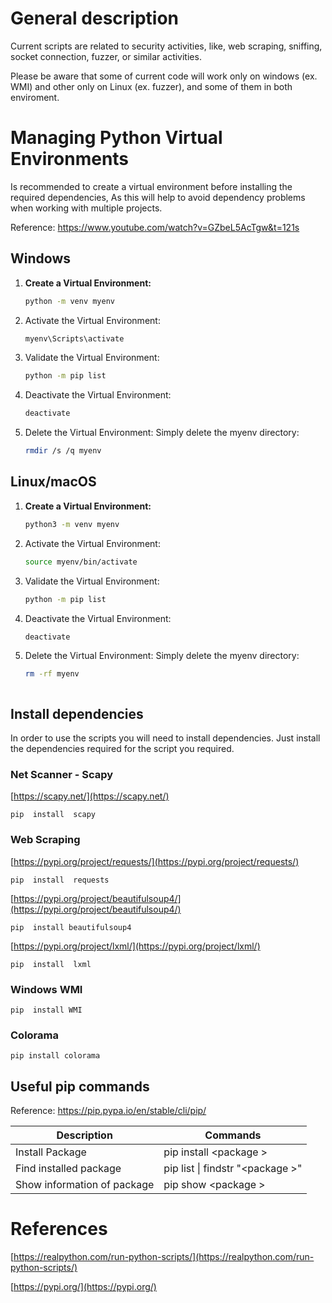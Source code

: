 # General description
Current scripts are related to security activities, like, web scraping, sniffing, socket connection, fuzzer, or similar activities.

Please be aware that some of current code will work only on windows (ex. WMI) and other only on Linux (ex. fuzzer), and some of them in both enviroment.

# Managing Python Virtual Environments

Is recommended to create a virtual environment before installing the required dependencies, As this will help to avoid dependency problems when working with multiple projects.

Reference: https://www.youtube.com/watch?v=GZbeL5AcTgw&t=121s


## Windows

1. **Create a Virtual Environment:**
   ```sh
   python -m venv myenv

2. Activate the Virtual Environment:
    ```sh
    myenv\Scripts\activate

3. Validate the Virtual Environment:

    ```sh
    python -m pip list

4. Deactivate the Virtual Environment:

    ```sh
    deactivate


5. Delete the Virtual Environment: Simply delete the myenv directory:

    ```sh
    rmdir /s /q myenv


## Linux/macOS

1. **Create a Virtual Environment:**
   ```sh
   python3 -m venv myenv


2. Activate the Virtual Environment:
    ```sh
    source myenv/bin/activate


3. Validate the Virtual Environment:

    ```sh
    python -m pip list

4. Deactivate the Virtual Environment:

    ```sh
    deactivate


5. Delete the Virtual Environment: Simply delete the myenv directory:

    ```sh
    rm -rf myenv



## Install dependencies
In order to use the scripts you will need to install dependencies. Just install the dependencies required for the script you required.

### Net Scanner - Scapy
[https://scapy.net/](https://scapy.net/)
    
    pip  install  scapy

### Web Scraping

[https://pypi.org/project/requests/](https://pypi.org/project/requests/)
    
    pip  install  requests

[https://pypi.org/project/beautifulsoup4/](https://pypi.org/project/beautifulsoup4/)

    pip  install beautifulsoup4

[https://pypi.org/project/lxml/](https://pypi.org/project/lxml/)

    pip  install  lxml

### Windows WMI

    pip  install WMI

### Colorama

    pip install colorama


## Useful pip commands
Reference: https://pip.pypa.io/en/stable/cli/pip/


| Description | Commands |
|----------|----------|
| Install Package                |  pip  install &lt;package &gt;  |
| Find installed package         |  pip  list &#124; findstr "&lt;package &gt;" |
| Show information of package    |  pip  show &lt;package &gt;  |


# References
 

[https://realpython.com/run-python-scripts/](https://realpython.com/run-python-scripts/)

[https://pypi.org/](https://pypi.org/)
